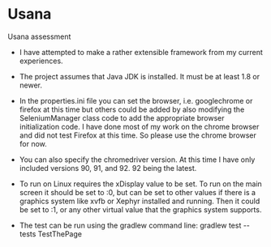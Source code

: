 # Usana
Usana assessment

- I have attempted to make a rather extensible framework from my current
experiences.

- The project assumes that Java JDK is installed. It must be at least 1.8 
or newer.

- In the properties.ini file you can set the browser, i.e. googlechrome or firefox
at this time but others could be added by also modifying the SeleniumManager
class code to add the appropriate browser initialization code. I have done most
of my work on the chrome browser and did not test Firefox at this time. So please
use the chrome browser for now.

- You can also specify the chromedriver version. At this time I have only 
included versions 90, 91, and 92. 92 being the latest.

- To run on Linux requires the xDisplay value to be set. To run on the main 
screen it should be set to :0, but can be set to other values if there is a
graphics system like xvfb or Xephyr installed and running. Then it could be
set to :1, or any other virtual value that the graphics system supports.

- The test can be run using the gradlew command line: gradlew test --tests TestThePage
